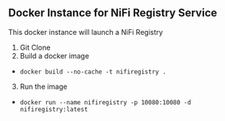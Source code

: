## Docker Instance for NiFi Registry Service

This docker instance will launch a NiFi Registry

1.  Git Clone
2.  Build a docker image
  * `docker build --no-cache -t nifiregistry .`
3.  Run the image
  * `docker run --name nifiregistry -p 10080:10080 -d nifiregistry:latest`